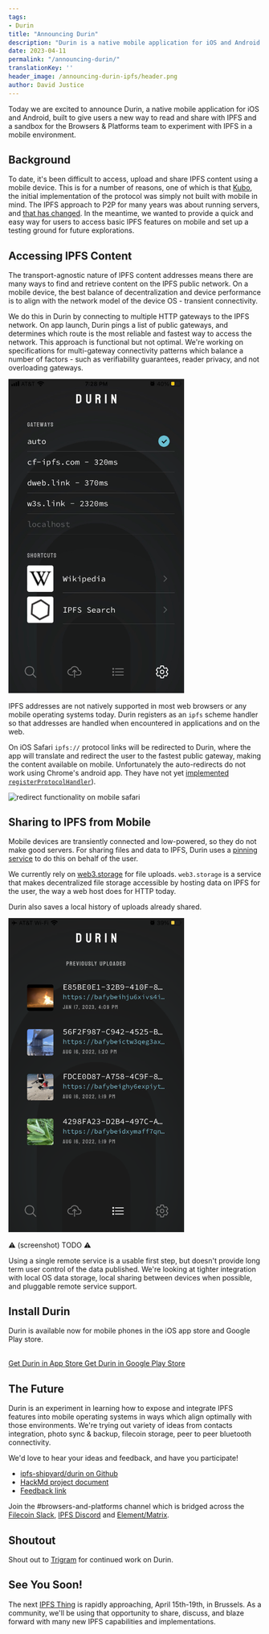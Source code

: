 ```yaml
---
tags:
- Durin
title: "Announcing Durin"
description: "Durin is a native mobile application for iOS and Android that lets you read and share content on the IPFS network"
date: 2023-04-11
permalink: "/announcing-durin/"
translationKey: ''
header_image: /announcing-durin-ipfs/header.png
author: David Justice
---
```


Today we are excited to announce Durin, a native mobile application for iOS and Android, built to give users a new way to read and share with IPFS and a sandbox for the Browsers & Platforms team to experiment with IPFS in a mobile environment.

## Background

To date, it's been difficult to access, upload and share IPFS content using a mobile device. This is for a number of reasons, one of which is that [Kubo](https://github.com/ipfs/kubo), the initial implementation of the protocol was simply not built with mobile in mind. The IPFS approach to P2P for many years was about running servers, and [that has changed](https://blog.ipfs.tech/2023-03-implementation-principles/). In the meantime, we wanted to provide a quick and easy way for users to access basic IPFS features on mobile and set up a testing ground for future explorations.

## Accessing IPFS Content

The transport-agnostic nature of IPFS content addresses means there are many ways to find and retrieve content on the IPFS public network. On a mobile device, the best balance of decentralization and device performance is to align with the network model of the device OS - transient connectivity.

We do this in Durin by connecting to multiple HTTP gateways to the IPFS network. On app launch, Durin pings a list of public gateways, and determines which route is the most reliable and fastest way to access the network. This approach is functional but not optimal. We're working on specifications for multi-gateway connectivity patterns which balance a number of factors - such as verifiability guarantees, reader privacy, and not overloading gateways.

<img src="../assets/announcing-durin-ipfs/gateway-durin.png" alt="gateway list" width="350">

IPFS addresses are not natively supported in most web browsers or any mobile operating systems today. Durin registers as an `ipfs` scheme handler so that addresses are handled when encountered in applications and on the web.

On iOS Safari `ipfs://` protocol links will be redirected to Durin, where the app will translate and redirect the user to the fastest public gateway, making the content available on mobile. Unfortunately the auto-redirects do not work using Chrome's android app. They have not yet [implemented `registerProtocolHandler`](https://bugs.chromium.org/p/chromium/issues/detail?id=178097&q=protocol%20handler%20mobile&can=2)). 

<img src="../assets/announcing-durin-ipfs/durin-redirect.gif" alt="redirect functionality on mobile safari" width="350">

## Sharing to IPFS from Mobile

Mobile devices are transiently connected and low-powered, so they do not make good servers. For sharing files and data to IPFS, Durin uses a [pinning service](https://docs.ipfs.tech/concepts/persistence/#persistence-permanence-and-pinning) to do this on behalf of the user.

We currently rely on [web3.storage](https://web3.storage/) for file uploads. `web3.storage` is a service that makes decentralized file storage accessible by hosting data on IPFS for the user, the way a web host does for HTTP today. 

Durin also saves a local history of uploads already shared.

<img src="../assets/announcing-durin-ipfs/filelist-durin.png" alt="uploaded files list" width="350">

:warning: (screenshot) TODO :warning:

Using a single remote service is a usable first step, but doesn't provide long term user control of the data published. We're looking at tighter integration with local OS data storage, local sharing between devices when possible, and pluggable remote service support.

## Install Durin

Durin is available now for mobile phones in the iOS app store and Google Play store.

<br /> 
<a href="https://apps.apple.com/us/app/durin/id161339199" class="cta-button"> 
  Get Durin in App Store 
</a> 
<a href="https://play.google.com/store/apps/details?id=ai.protocol.durin" class="cta-button"> 
  Get Durin in Google Play Store
</a>

## The Future

Durin is an experiment in learning how to expose and integrate IPFS features into mobile operating systems in ways which align optimally with those environments. We're trying out variety of ideas from contacts integration, photo sync & backup, filecoin storage, peer to peer bluetooth connectivity.

We'd love to hear your ideas and feedback, and have you participate!

* [ipfs-shipyard/durin on Github](https://github.com/ipfs-shipyard/durin)
* [HackMd project document](https://hackmd.io/XtxGZoxqQ46X1GO7srrhMQ)
* [Feedback link](https://github.com/ipfs-shipyard/durin/issues)

Join the #browsers-and-platforms channel which is bridged across the [Filecoin Slack](https://filecoin.io/slack/), [IPFS Discord](https://discord.gg/vZTcrFePpt) and [Element/Matrix](https://matrix.to/#/#browsers-and-standards:ipfs.io).

## Shoutout

Shout out to [Trigram](https://www.trigram.co/) for continued work on Durin. 

## See You Soon!

The next [IPFS Thing](https://2023.ipfs-thing.io/) is rapidly approaching, April 15th-19th, in Brussels. As a community, we'll be using that opportunity to share, discuss, and blaze forward with many new IPFS capabilities and implementations. 